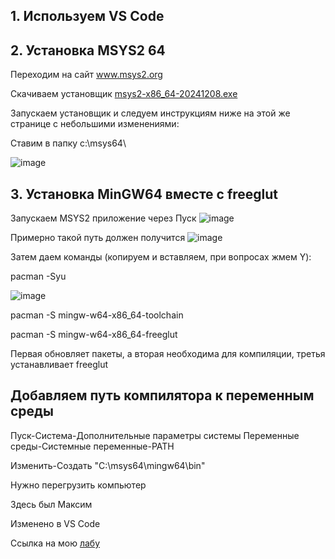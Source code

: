 ## 1. Используем VS Code
## 2. Установка MSYS2 64
Переходим на сайт <a href="https://www.msys2.org/" target="_blank">www.msys2.org</a>

Скачиваем установщик <a href="https://github.com/msys2/msys2-installer/releases/download/2024-12-08/msys2-x86_64-20241208.exe" target="_blank"> msys2-x86_64-20241208.exe</a>

Запускаем установщик и следуем инструкциям ниже на этой же странице с небольшими изменениями:

Cтавим в папку c:\msys64\

![image](https://github.com/user-attachments/assets/b4f326e3-213b-4d07-ab8b-55d9cc401882)

## 3. Установка MinGW64 вместе с freeglut</h2>
Запускаем MSYS2 приложение через Пуск
![image](https://github.com/user-attachments/assets/3e9ec6af-831e-40c4-b6aa-68eaf09693c9)

Примерно такой путь должен получится
![image](https://github.com/user-attachments/assets/46d81321-9c6f-474d-9e23-ba83590ab4be)

Затем даем команды (копируем и вставляем, при вопросах жмем Y):

pacman -Syu

![image](https://github.com/user-attachments/assets/cf5d68f8-9f7e-444e-ad5a-488d6da138be)

pacman -S mingw-w64-x86_64-toolchain

pacman -S mingw-w64-x86_64-freeglut

Первая обновляет пакеты, а вторая необходима для компиляции, третья устанавливает freeglut

## Добавляем путь компилятора к переменным среды

Пуск-Система-Дополнительные параметры системы Переменные среды-Системные переменные-PATH

Изменить-Создать "C:\msys64\mingw64\bin\"

Нужно перегрузить компьютер

Здесь был Максим

Изменено в VS Code

Ссылка на мою <a href="https://github.com/lazy-santa/Embedded-System-Labs" target="_blank"> лабу</a>

